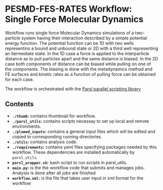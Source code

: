 # PESMD-FES-RATES Workflow: Single Force Molecular Dynamics
Workflow runs single force Molecular Dynamics simulations of a two-particle system having their interaction described by a simple potential energy function.
The potential function can be 1D with two wells representins a bound and unbound state or 2D with a third well representing an itermediate state.
In the 1D case a force is applied to the interparticle distance as to pull particles apart and the same distance is biased. 
In the 2D case both components of distance can be biased while pulling on one of the components.
The biasing is done with the metadynamics method and FE surfaces and kinetic rates as a function of pulling force can be obtained for each case.

The workflow is orchestrated with the
[Parsl parallel scripting library](https://parsl-project.org/) 

## Contents

+ **`./thumb`:** contains thumbnail for workflow.
+ **`./parsl_utils`:** contains scripts necessay to set up local and remote environments.
+ **`./plumed_inputs`:** contains a general input files  which will be edited and copied to corresponding running directories.
+ **`./utils`:** contains analysis code.
+ **`./requirements`:** contains yaml files specifying packages needed by this workflow.  These dependencies are installed automatically by `parsl_utils`.
+ **`parsl_wrapper.sh`:** bash script to run scripts in parsl_utils.
+ **`main.py`:** is the the workflow code that submits and manages jobs. Analysis is done after all jobs are finished
+ **`workflow.xml`:** is the file that takes user input in xml format for the workflow
